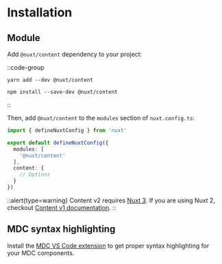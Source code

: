 # Installation

## Module

Add `@nuxt/content` dependency to your project:

::code-group

``` [Yarn]
yarn add --dev @nuxt/content
```

``` [NPM]
npm install --save-dev @nuxt/content
```

::

Then, add `@nuxt/content` to the `modules` section of `nuxt.config.ts`:

```ts [nuxt.config.ts]
import { defineNuxtConfig } from 'nuxt'

export default defineNuxtConfig({
  modules: [
    '@nuxt/content'
  ],
  content: {
    // Options
  }
})
```

::alert{type=warning}
Content v2 requires [Nuxt 3](https://v3.nuxtjs.org). If you are using Nuxt 2, checkout [Content v1 documentation](https://v1.content.nuxtjs.org).
::

## MDC syntax highlighting

Install the [MDC VS Code extension](https://marketplace.visualstudio.com/items?itemName=Nuxt.mdc) to get proper syntax highlighting for your MDC components.
